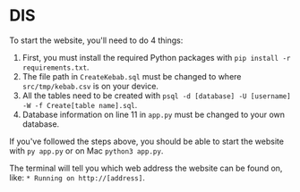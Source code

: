 # DIS

To start the website, you'll need to do 4 things:

1. First, you must install the required Python packages with `pip install -r requirements.txt`.
2. The file path in `CreateKebab.sql` must be changed to where `src/tmp/kebab.csv` is on your device.
3. All the tables need to be created with `psql -d [database] -U [username] -W -f Create[table name].sql`.
4. Database information on line 11 in `app.py` must be changed to your own database.

If you've followed the steps above, you should be able to start the website with `py app.py` 
or on Mac `python3 app.py`.

The terminal will tell you which web address the website can be found on, like: `* Running on http://[address]`.